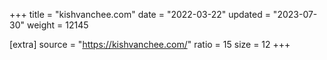 +++
title = "kishvanchee.com"
date = "2022-03-22"
updated = "2023-07-30"
weight = 12145

[extra]
source = "https://kishvanchee.com/"
ratio = 15
size = 12
+++
